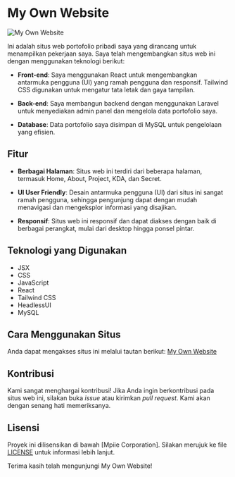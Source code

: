 # My Own Website

![My Own Website](https://iili.io/J27KQjf.png)

Ini adalah situs web portofolio pribadi saya yang dirancang untuk menampilkan pekerjaan saya. Saya telah mengembangkan situs web ini dengan menggunakan teknologi berikut:

- **Front-end**: Saya menggunakan React untuk mengembangkan antarmuka pengguna (UI) yang ramah pengguna dan responsif. Tailwind CSS digunakan untuk mengatur tata letak dan gaya tampilan.

- **Back-end**: Saya membangun backend dengan menggunakan Laravel untuk menyediakan admin panel dan mengelola data portofolio saya.

- **Database**: Data portofolio saya disimpan di MySQL untuk pengelolaan yang efisien.

## Fitur

- **Berbagai Halaman**: Situs web ini terdiri dari beberapa halaman, termasuk Home, About, Project, KDA, dan Secret.

- **UI User Friendly**: Desain antarmuka pengguna (UI) dari situs ini sangat ramah pengguna, sehingga pengunjung dapat dengan mudah menavigasi dan mengeksplor informasi yang disajikan.

- **Responsif**: Situs web ini responsif dan dapat diakses dengan baik di berbagai perangkat, mulai dari desktop hingga ponsel pintar.

## Teknologi yang Digunakan

- JSX
- CSS
- JavaScript
- React
- Tailwind CSS
- HeadlessUI
- MySQL

## Cara Menggunakan Situs

Anda dapat mengakses situs ini melalui tautan berikut: [My Own Website](https://mpiie.my.id)

## Kontribusi

Kami sangat menghargai kontribusi! Jika Anda ingin berkontribusi pada situs web ini, silakan buka *issue* atau kirimkan *pull request*. Kami akan dengan senang hati memeriksanya.

## Lisensi

Proyek ini dilisensikan di bawah [Mpiie Corporation]. Silakan merujuk ke file [LICENSE](LICENSE) untuk informasi lebih lanjut.

Terima kasih telah mengunjungi My Own Website!

